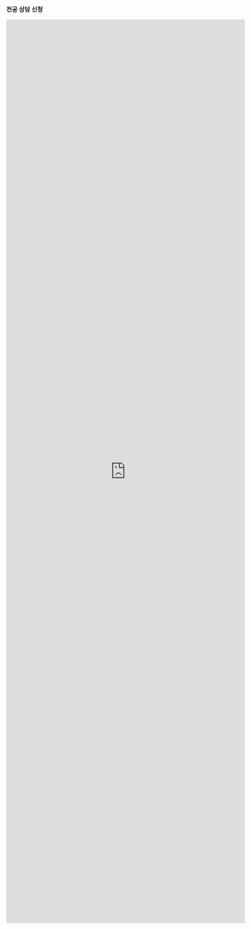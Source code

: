 ### 전공 상담 신청 ###

<iframe src="https://docs.google.com/forms/d/e/1FAIpQLSedLkEEq0HhURQFrcEM_x7LBNqfhDvSdb4OSAvjyc1hq-QlEw/viewform?embedded=true" width="640" height="2425" frameborder="0" marginheight="0" marginwidth="0">로드 중…</iframe>
